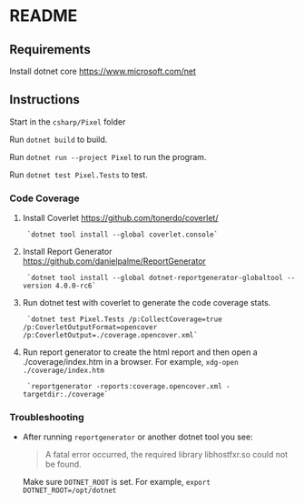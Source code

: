 # README

## Requirements

Install dotnet core <https://www.microsoft.com/net>

## Instructions

Start in the `csharp/Pixel` folder

Run `dotnet build` to build.

Run `dotnet run --project Pixel` to run the program.

Run `dotnet test Pixel.Tests` to test.

### Code Coverage

1. Install Coverlet <https://github.com/tonerdo/coverlet/>

        `dotnet tool install --global coverlet.console`

2. Install Report Generator <https://github.com/danielpalme/ReportGenerator>

        `dotnet tool install --global dotnet-reportgenerator-globaltool --version 4.0.0-rc6`

3. Run dotnet test with coverlet to generate the code coverage stats.

        `dotnet test Pixel.Tests /p:CollectCoverage=true /p:CoverletOutputFormat=opencover /p:CoverletOutput=./coverage.opencover.xml`

4. Run report generator to create the html report and then open a ./coverage/index.htm in a browser. For example, `xdg-open ./coverage/index.htm`

        `reportgenerator -reports:coverage.opencover.xml -targetdir:./coverage`

### Troubleshooting

* After running `reportgenerator` or another dotnet tool you see:

    > A fatal error occurred, the required library libhostfxr.so could not be found.

    Make sure `DOTNET_ROOT` is set. For example, `export DOTNET_ROOT=/opt/dotnet`
